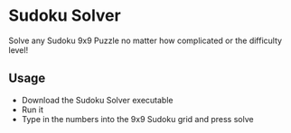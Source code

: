 # Sudoku Solver 
Solve any Sudoku 9x9 Puzzle no matter how complicated or the difficulty level! 

## Usage 
* Download the Sudoku Solver executable 
* Run it 
* Type in the numbers into the 9x9 Sudoku grid and press solve

